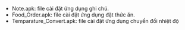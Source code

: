 - Note.apk: file cài đặt ứng dụng ghi chú.  	
- Food_Order.apk: file cài đặt ứng dụng đặt thức ăn.
- Temparature_Convert.apk: file cài đặt ứng dụng chuyển đổi nhiệt độ
